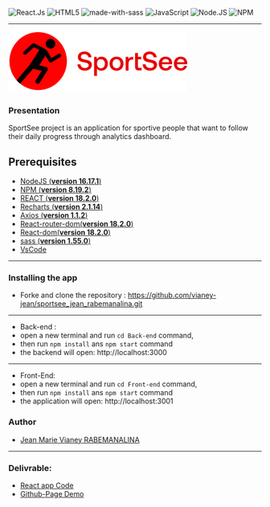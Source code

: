 ![React.Js](https://img.shields.io/badge/react-%2320232a.svg?style=for-the-badge&logo=react&logoColor=%2361DAFB)
![HTML5](https://img.shields.io/badge/html5-%23E34F26.svg?style=for-the-badge&logo=html5&logoColor=white)
![made-with-sass](	https://img.shields.io/badge/Sass-CC6699?style=for-the-badge&logo=sass&logoColor=white) 
![JavaScript](https://img.shields.io/badge/javascript-%23323330.svg?style=for-the-badge&logo=javascript&logoColor=%23F7DF1E)
![Node.JS](https://img.shields.io/badge/node.js-6DA55F?style=for-the-badge&logo=node.js&logoColor=white)
![NPM](https://img.shields.io/badge/NPM-%23000000.svg?style=for-the-badge&logo=npm&logoColor=white)

---

![logo](Front-end/src/assets/logo_sportsee.svg)

### Presentation

SportSee project is an application for sportive people that want to follow their daily progress through analytics dashboard.

## Prerequisites

- [NodeJS (**version 16.17.1**)](https://nodejs.org/en/)
- [NPM (**version 8.19.2**)](https://www.npmjs.com/)
- [REACT (**version 18.2.0**)](https://en.reactjs.org/) 
- [Recharts (**version 2.1.14**)](https://recharts.org/en-US/ )
- [Axios (**version 1.1.2**)](https://axios-http.com/)
- [React-router-dom(**version 18.2.0**)](https://en.reactjs.org/)
- [React-dom(**version 18.2.0**)](https://en.reactjs.org/)
- [sass (**version 1.55.0**)](https://sass-lang.com/install)
- [VsCode](https://code.visualstudio.com/)

---
### Installing the app
- Forke and clone the repository : https://github.com/vianey-jean/sportsee_jean_rabemanalina.git
---
- Back-end :
- open a new terminal and run `cd Back-end` command,
- then run `npm install` ans `npm start` command
- the backend will open: http://localhost:3000
---
- Front-End:
- open a new terminal and run `cd Front-end` command,
- then run `npm install` ans `npm start` command
- the application will open: http://localhost:3001

### Author
- [Jean Marie Vianey RABEMANALINA](https://github.com/vianey-jean)

---

### Delivrable:

- [React app Code](https://github.com/vianey-jean/sportsee_jean_rabemanalina.git)  
- [Github-Page Demo](https://vianey-jean.github.io/sportsee_jean_rabemanalina/)  

